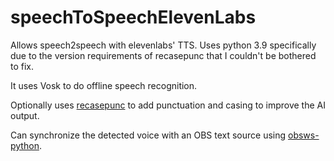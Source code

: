 # speechToSpeechElevenLabs
Allows speech2speech with elevenlabs' TTS. Uses python 3.9 specifically due to the version requirements of recasepunc that I couldn't be bothered to fix.

It uses Vosk to do offline speech recognition.

Optionally uses [recasepunc](https://github.com/benob/recasepunc) to add punctuation and casing to improve the AI output.

Can synchronize the detected voice with an OBS text source using [obsws-python](https://pypi.org/project/obsws-python/).

